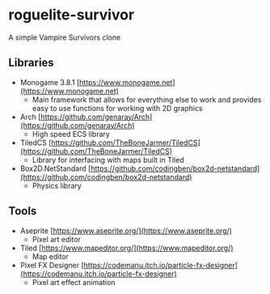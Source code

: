# roguelite-survivor

A simple Vampire Survivors clone

## Libraries

- Monogame 3.8.1 [https://www.monogame.net](https://www.monogame.net)
  - Main framework that allows for everything else to work and provides easy to use functions for working with 2D graphics
- Arch [https://github.com/genaray/Arch](https://github.com/genaray/Arch)
  - High speed ECS library
- TiledCS [https://github.com/TheBoneJarmer/TiledCS](https://github.com/TheBoneJarmer/TiledCS)
  - Library for interfacing with maps built in Tiled
- Box2D.NetStandard [https://github.com/codingben/box2d-netstandard](https://github.com/codingben/box2d-netstandard)
  - Physics library

## Tools

- Aseprite [https://www.aseprite.org/](https://www.aseprite.org/)
  - Pixel art editor
- Tiled [https://www.mapeditor.org/](https://www.mapeditor.org/)
  - Map editor
- Pixel FX Designer [https://codemanu.itch.io/particle-fx-designer](https://codemanu.itch.io/particle-fx-designer)
  - Pixel art effect animation
